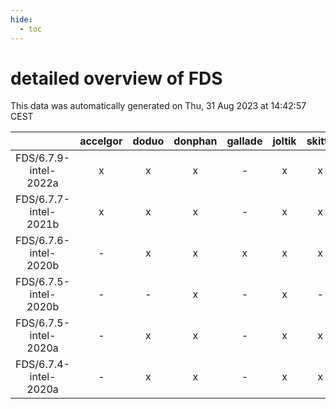 ```yaml
---
hide:
  - toc
---
```


detailed overview of FDS
========================


This data was automatically generated on Thu, 31 Aug 2023 at 14:42:57 CEST  

| |accelgor|doduo|donphan|gallade|joltik|skitty|swalot|victini|
| :---: | :---: | :---: | :---: | :---: | :---: | :---: | :---: | :---: |
|FDS/6.7.9-intel-2022a|x|x|x|-|x|x|x|x|
|FDS/6.7.7-intel-2021b|x|x|x|-|x|x|x|x|
|FDS/6.7.6-intel-2020b|-|x|x|x|x|x|x|x|
|FDS/6.7.5-intel-2020b|-|-|x|-|x|-|-|-|
|FDS/6.7.5-intel-2020a|-|x|x|-|x|x|x|x|
|FDS/6.7.4-intel-2020a|-|x|x|-|x|x|x|x|
